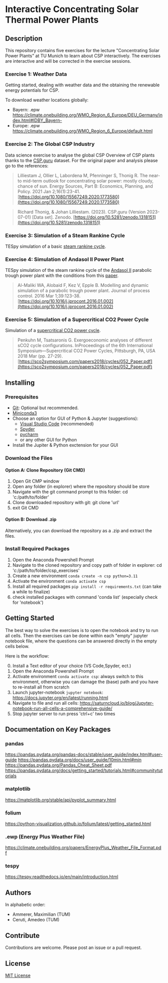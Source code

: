 # Interactive Concentrating Solar Thermal Power Plants

## Description

This repository contains five exercises for the lecture "Concentrating Solar
Power Plants" at TU Munich to learn about CSP interactively. The exercises are
interactive and will be corrected in the exercise sessions.

### Exercise 1: Weather Data

Getting started, dealing with weather data and the obtaining the renewable
energy potentials for CSP.

To download weather locations globally:

- Bayern: .epw <https://climate.onebuilding.org/WMO_Region_6_Europe/DEU_Germany/index.html#IDBY_Bayern->
- Europe: .epw <https://climate.onebuilding.org/WMO_Region_6_Europe/default.html>

### Exercise 2: The Global CSP Industry

Data science exercise to analyse the global CSP Overview of CSP plants
thanks to the [CSP.guru](https://csp.guru/) dataset. For the original paper
and analysis please go to the references:

>Lilliestam J, Ollier L, Labordena M, Pfenninger S, Thonig R. The near-to mid-term outlook for concentrating solar power: mostly cloudy, chance of sun. Energy Sources, Part B: Economics, Planning, and Policy. 2021 Jan 2;16(1):23-41. [https://doi.org/10.1080/15567249.2020.1773580](https://doi.org/10.1080/15567249.2020.1773580)

> Richard Thonig, & Johan Lilliestam. (2023). CSP.guru (Version 2023-07-01) [Data set]. Zenodo. [https://doi.org/10.5281/zenodo.1318151](https://doi.org/10.5281/zenodo.1318151)

### Exercise 3: Simulation of a Steam Rankine Cycle

TESpy simulation of a basic [steam rankine cycle](https://github.com/oemof/tespy/blob/dev/tutorial/basics/rankine.py).

### Exercise 4: Simulation of Andasol II Power Plant

TESpy simulation of the steam rankine cycle of the [Andasol II](https://solarpaces.nrel.gov/project/andasol-2)
parabolic trough power plant with the conditions from this
[paper](https://doi.org/10.1016/j.jprocont.2016.01.002).

> Al-Maliki WA, Alobaid F, Kez V, Epple B. Modelling and dynamic simulation of a parabolic trough power plant. Journal of process control. 2016 Mar 1;39:123-38. [https://doi.org/10.1016/j.jprocont.2016.01.002](https://doi.org/10.1016/j.jprocont.2016.01.002)

### Exercise 5: Simulation of a Supercritical CO2 Power Cycle

Simulation of a [supercritical CO2 power cycle](https://sco2symposium.com/papers2018/cycles/052_Paper.pdf).

> Penkuhn M, Tsatsaronis G. Exergoeconomic analyses of different sCO2 cycle configurations. InProceedings of the 6th International Symposium—Supercritical CO2 Power Cycles, Pittsburgh, PA, USA 2018 Mar (pp. 27-29). [https://sco2symposium.com/papers2018/cycles/052_Paper.pdf](https://sco2symposium.com/papers2018/cycles/052_Paper.pdf)

## Installing

### Prerequisites

- [Git](https://git-scm.com/downloads): Optional but recommended.
- [Miniconda3](https://docs.anaconda.com/free/miniconda/index.html)
- Choose an option for GUI of Python & Jupyter (suggestions):
  - [Visual Studio Code](https://code.visualstudio.com/) (recommended)
  - [Spyder](https://www.spyder-ide.org/>)
  - [pycharm](https://www.jetbrains.com/pycharm/)
  - or any other GUI for Python
- Install the Jupiter & Python exctension for your GUI

### Download the Files

#### Option A: Clone Repository (Git CMD)

1. Open Git CMP window
2. Open any folder (in explorer) where the repository should be store
3. Navigate with the git command prompt to this folder: cd 'c:/path/to/folder'
4. Clone downloaded repository with git: git clone 'url'
5. exit Git CMD

#### Option B: Download .zip

Alternatively, you can download the repository as a .zip and extract the files.

### Install Required Packages

1. Open the Anaconda Powershell Prompt
2. Navigate to the cloned repository and copy path of folder in explorer: cd  'c:/path/to/folder/csp_exercises'
3. Create a new environment `conda create -n csp python=3.11`
4. Activate the environment `conda activate csp`
5. Install all required packages `pip install -r requirements.txt` (can take a while to finalize)
6. check installed packages with command 'conda list' (especially check for 'notebook')

## Getting Started

The best way to solve the exercises is to open the notebook and try to run all cells.
Then the exercises can be done within each "empty" jupyter notebook file, where the questions can be answered
directly in the empty cells below.

Here is the workflow:

0. Install a Text editor of your choice (VS Code,Spyder, ect.)
1. Open the Anaconda Powershell Prompt
2. Activate environment `conda activate csp`: always switch to this environment, otherwise you can damage the (base) path and you have to re-install all from scratch
3. Launch jupyter-notebook `jupyter notebook`: <https://docs.jupyter.org/en/latest/running.html>
4. Navigate to file and run all cells: <https://saturncloud.io/blog/Jupyter-notebook-run-all-cells-a-comprehensive-guide/>
5. Stop jupyter server to run press 'ctrl+c' two times

## Documentation on Key Packages

### pandas

<https://pandas.pydata.org/pandas-docs/stable/user_guide/index.html#user-guide>
<https://pandas.pydata.org/docs/user_guide/10min.html#min>
<https://pandas.pydata.org/Pandas_Cheat_Sheet.pdf>
<https://pandas.pydata.org/docs/getting_started/tutorials.html#communitytutorials>

### matplotlib

<https://matplotlib.org/stable/api/pyplot_summary.html>

### folium

<https://python-visualization.github.io/folium/latest/getting_started.html>

### .ewp (Energy Plus Weather File)

<https://climate.onebuilding.org/papers/EnergyPlus_Weather_File_Format.pdf>

### tespy

<https://tespy.readthedocs.io/en/main/introduction.html>

## Authors

In alphabetic order:

- Ammerer, Maximilian (TUM)
- Ceruti, Amedeo (TUM)

## Contribute

Contributions are welcome. Please post an issue or a pull request.

## License

[MIT License](https://en.wikipedia.org/wiki/MIT_License)
